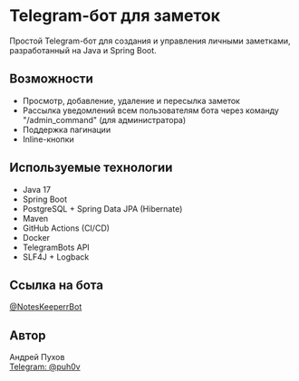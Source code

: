 # Telegram-бот для заметок 

Простой Telegram-бот для создания и управления личными заметками, разработанный на Java и Spring Boot.

##  Возможности 

- Просмотр, добавление, удаление и пересылка заметок
- Рассылка уведомлений всем пользователям бота через команду "/admin_command" (для администратора)
- Поддержка пагинации
- Inline-кнопки

## Используемые технологии 
 
- Java 17
- Spring Boot
- PostgreSQL + Spring Data JPA (Hibernate)
- Maven
- GitHub Actions (CI/CD)
- Docker
- TelegramBots API
- SLF4J + Logback 

## Ссылка на бота

[@NotesKeeperrBot](https://t.me/NotesKeeperrBot)

## Автор

Андрей Пухов  
[Telegram: @puh0v](https://t.me/puh0v)
